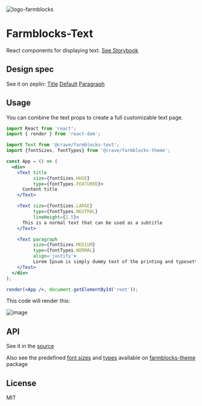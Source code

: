 ![logo-farmblocks](https://user-images.githubusercontent.com/7760/31051341-4d280118-a63c-11e7-9e8f-3b375ca8f9a0.png)

# Farmblocks-Text

React components for displaying text. [See Storybook](https://cravefood.github.io/farmblocks/?selectedKind=Text%2FDefault)

## Design spec
See it on zeplin:
[Title](https://scene.zeplin.io/project/595a9cd3b401bf1876faab27/screen/59f0dee4b4c8ae0eea8769e4)
[Default](https://scene.zeplin.io/project/595a9cd3b401bf1876faab27/screen/59f0dee25617ae2c1f2fcb26)
[Paragraph](https://scene.zeplin.io/project/595a9cd3b401bf1876faab27/screen/59f0dee4c7570f862449ae63)

## Usage

You can combine the text props to create a full customizable text page.

```jsx
import React from 'react';
import { render } from 'react-dom';

import Text from '@crave/farmblocks-text';
import {fontSizes, fontTypes} from '@crave/farmblocks-theme';

const App = () => (
  <div>
    <Text title
          size={fontSizes.HUGE}
          type={fontTypes.FEATURED}>
      Content title
    </Text>

    <Text size={fontSizes.LARGE}
          type={fontTypes.NEUTRAL}
          lineHeight={2.5}>
      This is a normal text that can be used as a subtitle
    </Text>

    <Text paragraph
          size={fontSizes.MEDIUM}
          type={fontTypes.NORMAL}
          align='justify'>
          Lorem Ipsum is simply dummy text of the printing and typesetting industry. Lorem Ipsum has been the industry's standard dummy text ever since the 1500s, when an unknown printer took a galley of type and scrambled it to make a type specimen book. It has survived not only five centuries.
    </Text>
  </div>
);

render(<App />, document.getElementById('root'));
```

This code will render this:

![image](https://user-images.githubusercontent.com/17936244/32954636-d433fee0-cb9a-11e7-804d-423c376bac98.png)


## API

See it in the [source](https://github.com/CraveFood/farmblocks/blob/master/packages/text/src/components/Text.js#L13:#L18)

Also see the predefined [font sizes](https://github.com/CraveFood/farmblocks/blob/master/packages/theme/src/fontSizes.js) and [types](https://github.com/CraveFood/farmblocks/blob/master/packages/theme/src/fontTypes.js) available on [farmblocks-theme](https://github.com/CraveFood/farmblocks/tree/master/packages/theme) package

## License

MIT
